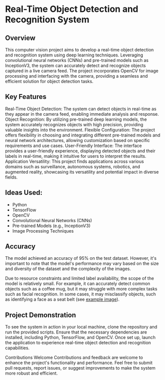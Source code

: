 
# Real-Time Object Detection and Recognition System

 ## Overview
This computer vision project aims to develop a real-time object detection and recognition system using deep learning techniques. Leveraging convolutional neural networks (CNNs) and pre-trained models such as InceptionV3, the system can accurately detect and recognize objects captured in a live camera feed. The project incorporates OpenCV for image processing and interfacing with the camera, providing a seamless and efficient solution for object detection tasks.

## Key Features
Real-Time Object Detection: The system can detect objects in real-time as they appear in the camera feed, enabling immediate analysis and response.
Object Recognition: By utilizing pre-trained deep learning models, the system accurately recognizes objects with high precision, providing valuable insights into the environment.
Flexible Configuration: The project offers flexibility in choosing and integrating different pre-trained models and neural network architectures, allowing customization based on specific requirements and use cases.
User-Friendly Interface: The interface provides a user-friendly experience, displaying detected objects and their labels in real-time, making it intuitive for users to interpret the results.
Application Versatility: This project finds applications across various domains such as surveillance, autonomous systems, robotics, and augmented reality, showcasing its versatility and potential impact in diverse fields.

## Ideas Used:
* Python
* TensorFlow
* OpenCV
* Convolutional Neural Networks (CNNs)
* Pre-trained Models (e.g., InceptionV3)
* Image Processing Techniques

## Accuracy

The model achieved an accuracy of 95% on the test dataset. However, it's important to note that the model's performance may vary based on the size and diversity of the dataset and the complexity of the images. 

Due to resource constraints and limited label availability, the scope of the model is relatively small. For example, it can accurately detect common objects such as a coffee mug, but it may struggle with more complex tasks such as facial recognition. In some cases, it may misclassify objects, such as identifying a face as a seat belt (see [example image](link_to_image)).


## Project Demonstration
To see the system in action in your local machine, clone the repository and run the provided scripts. Ensure that the necessary dependencies are installed, including Python, TensorFlow, and OpenCV. Once set up, launch the application to experience real-time object detection and recognition capabilities.

Contributions Welcome
Contributions and feedback are welcome to enhance the project's functionality and performance. Feel free to submit pull requests, report issues, or suggest improvements to make the system more robust and efficient.




